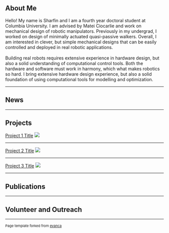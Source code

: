 ## About Me

Hello! My name is Sharfin and I am a fourth year doctoral student at Columbia University. I am advised by Matei Ciocarlie and work on mechanical design of robotic manipulators. Previously in my undergrad, I worked on design of minimally actuated quasi-passive walkers. Overall, I am interested in clever, but simple mechanical designs that can be easily controlled and deployed in real robotic applications. 
<br><br/>
Building real robots requires extensive experience in hardware design, but also a solid understanding of computational control tools. Both the hardware and software must work in harmony, which what makes robotics so hard. I bring extensive hardware design experience, but also a solid foundation of using computational tools for modelling and optimization.

---

## News

---
## Projects

[Project 1 Title](/sample_page)
<img src="images/dummy_thumbnail.jpg?raw=true"/>

---
[Project 2 Title](/pdf/sample_presentation.pdf)
<img src="images/dummy_thumbnail.jpg?raw=true"/>

---
[Project 3 Title](http://example.com/)
<img src="images/dummy_thumbnail.jpg?raw=true"/>

---

## Publications

---

## Volunteer and Outreach

---
<p style="font-size:11px">Page template forked from <a href="https://github.com/evanca/quick-portfolio">evanca</a></p>
<!-- Remove above link if you don't want to attibute -->
